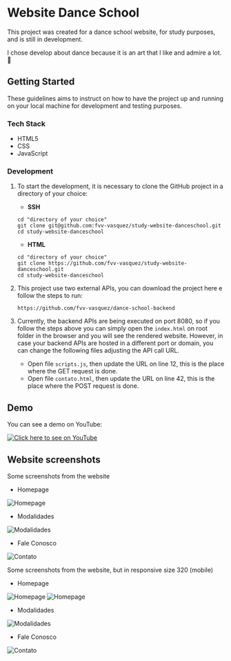 # Website Dance School

This project was created for a dance school website, for study purposes, and is still in development.

I chose develop about dance because it is an art that I like and admire a lot. :dancer:

## Getting Started

These guidelines aims to instruct on how to have the project up and running on your local machine for development and testing purposes.

### Tech Stack

- HTML5
- CSS
- JavaScript

### Development

1. To start the development, it is necessary to clone the GitHub project in a directory of your choice:

    - **SSH**
    ```
    cd "directory of your choice"
    git clone git@github.com:fvv-vasquez/study-website-danceschool.git
    cd study-website-danceschool
    ```

    - **HTML**
    ```
    cd "directory of your choice"
    git clone https://github.com/fvv-vasquez/study-website-danceschool.git
    cd study-website-danceschool
    ```

1. This project use two external APIs, you can download the project here e follow the steps to run:

    ```
    https://github.com/fvv-vasquez/dance-school-backend
    ```

1. Currently, the backend APIs are being executed on port 8080, so if you follow the steps above you can simply open the `index.html` on root folder in the browser and you will see the rendered website. However, in case your backend APIs are hosted in a different port or domain, you can change the following files adjusting the API call URL.

    - Open file `scripts.js`, then update the URL on line 12, this is the place where the GET request is done.
    - Open file `contato.html`, then update the URL on line 42, this is the place where the POST request is done.

## Demo

You can see a demo on YouTube:

[![Click here to see on YouTube](http://img.youtube.com/vi/f3Aqee8Ba1Q/0.jpg)](http://www.youtube.com/watch?v=f3Aqee8Ba1Q "")

## Website screenshots

Some screenshots from the website

- Homepage

![Homepage](docs/images/Home.png)

- Modalidades

![Modalidades](docs/images/Modalidades.png)

- Fale Conosco

![Contato](docs/images/Contato.png)

Some screenshots from the website, but in responsive size 320 (mobile)

- Homepage

![Homepage](docs/images/Home_Responsivo.png)
![Homepage](docs/images/Home2_Responsivo.png)

- Modalidades

![Modalidades](docs/images/Modalidades_Responsivo.png)

- Fale Conosco

![Contato](docs/images/Contato_Responsivo.png)